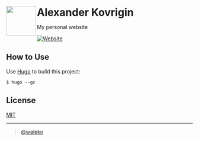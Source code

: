 <a href="https://alexkovrigin.me/">
  <img align="left" height="80px" src="https://alexkovrigin.me/data/waleko_logo.png">
</a>
<h1 style="display: inline;">
  Alexander Kovrigin 
</h1>

<p>My personal website</p>

[![Website](https://img.shields.io/website?style=flat-square&url=https%3A%2F%2Falexkovrigin.me)](https://alexkovrigin.me)

## How to Use

Use [Hugo](https://gohugo.io/) to build this project:

```console
$ hugo --gc
```

## License

[MIT](./LICENSE)

---

> [@waleko](https://github.com/waleko)
